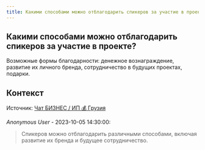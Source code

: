 ```yaml
---
title: Какими способами можно отблагодарить спикеров за участие в проекте?
---
```


## Какими способами можно отблагодарить спикеров за участие в проекте?

Возможные формы благодарности: денежное вознаграждение, развитие их личного бренда, сотрудничество в будущих проектах, подарки.

## Контекст

Источник: [Чат БИЗНЕС / ИП 💰 Грузия](https://t.me/ip_ge)

_Anonymous User_ - 2023-10-05 14:30:00:

> Спикеров можно отблагодарить различными способами, включая развитие их бренда и будущее сотрудничество.
